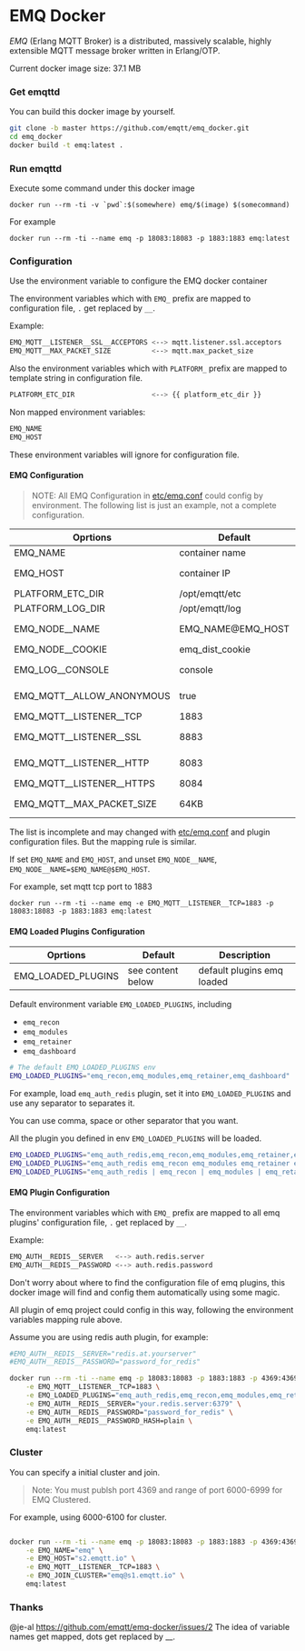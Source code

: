 # EMQ Docker

*EMQ* (Erlang MQTT Broker) is a distributed, massively scalable, highly extensible MQTT message broker written in Erlang/OTP.

Current docker image size: 37.1 MB 

### Get emqttd

You can build this docker image by yourself.

```bash
git clone -b master https://github.com/emqtt/emq_docker.git
cd emq_docker
docker build -t emq:latest . 
```

### Run emqttd

Execute some command under this docker image

``docker run --rm -ti -v `pwd`:$(somewhere) emq/$(image) $(somecommand)``

For example

``docker run --rm -ti --name emq -p 18083:18083 -p 1883:1883 emq:latest``

### Configuration

Use the environment variable to configure the EMQ docker container

The environment variables which with ``EMQ_`` prefix are mapped to configuration file, ``.`` get replaced by ``__``.

Example:

```bash
EMQ_MQTT__LISTENER__SSL__ACCEPTORS <--> mqtt.listener.ssl.acceptors
EMQ_MQTT__MAX_PACKET_SIZE          <--> mqtt.max_packet_size
```

Also the environment variables which with ``PLATFORM_`` prefix are mapped to template string in configuration file.

```bash
PLATFORM_ETC_DIR                   <--> {{ platform_etc_dir }}
```

Non mapped environment variables:

```bash
EMQ_NAME
EMQ_HOST
```

These environment variables will ignore for configuration file.

#### EMQ Configuration

> NOTE: All EMQ Configuration in [etc/emq.conf](https://github.com/emqtt/emqttd/blob/master/etc/emq.conf) could config by environment. The following list is just an example, not a complete configuration.

| Oprtions                  | Default            | Mapped                    | Description                           |
| ------------------------- | ------------------ | ------------------------- | ------------------------------------- |
| EMQ_NAME                  | container name     | none                      | emq node short name                   |
| EMQ_HOST                  | container IP       | none                      | emq node host, IP or FQDN             |
| PLATFORM_ETC_DIR          | /opt/emqtt/etc     | {{ platform_etc_dir }}    | The etc directory                     |
| PLATFORM_LOG_DIR          | /opt/emqtt/log     | {{ platform_log_dir }}    | The log directory                     |
| EMQ_NODE__NAME            | EMQ_NAME@EMQ_HOST  | node.name                 | Erlang node name, name@ipaddress/host |
| EMQ_NODE__COOKIE          | emq_dist_cookie    | node.cookie               | cookie for cluster                    |
| EMQ_LOG__CONSOLE          | console            | log.console               | log console output method             |
| EMQ_MQTT__ALLOW_ANONYMOUS | true               | mqtt.allow_anonymous      | allow mqtt anonymous login            |
| EMQ_MQTT__LISTENER__TCP   | 1883               | mqtt.listener.tcp         | MQTT TCP port                         |
| EMQ_MQTT__LISTENER__SSL   | 8883               | mqtt.listener.ssl         | MQTT TCP TLS/SSL port                 |
| EMQ_MQTT__LISTENER__HTTP  | 8083               | mqtt.listener.http        | HTTP and WebSocket port               |
| EMQ_MQTT__LISTENER__HTTPS | 8084               | mqtt.listener.https       | HTTPS and WSS port                    |
| EMQ_MQTT__MAX_PACKET_SIZE | 64KB               | mqtt.max_packet_size      | Max Packet Size Allowed               |

The list is incomplete and may changed with [etc/emq.conf](https://github.com/emqtt/emqttd/blob/master/etc/emq.conf) and plugin configuration files. But the mapping rule is similar.

If set ``EMQ_NAME`` and ``EMQ_HOST``, and unset ``EMQ_NODE__NAME``, ``EMQ_NODE__NAME=$EMQ_NAME@$EMQ_HOST``.

For example, set mqtt tcp port to 1883

``docker run --rm -ti --name emq -e EMQ_MQTT__LISTENER__TCP=1883 -p 18083:18083 -p 1883:1883 emq:latest``

#### EMQ Loaded Plugins Configuration

| Oprtions                 | Default            | Description                           |
| ------------------------ | ------------------ | ------------------------------------- |
| EMQ_LOADED_PLUGINS       | see content below  | default plugins emq loaded            |

Default environment variable ``EMQ_LOADED_PLUGINS``, including 

- ``emq_recon``
- ``emq_modules``
- ``emq_retainer``
- ``emq_dashboard``

```bash
# The default EMQ_LOADED_PLUGINS env
EMQ_LOADED_PLUGINS="emq_recon,emq_modules,emq_retainer,emq_dashboard"
```

For example, load ``emq_auth_redis`` plugin, set it into ``EMQ_LOADED_PLUGINS`` and use any separator to separates it.

You can use comma, space or other separator that you want.

All the plugin you defined in env ``EMQ_LOADED_PLUGINS`` will be loaded.

```bash
EMQ_LOADED_PLUGINS="emq_auth_redis,emq_recon,emq_modules,emq_retainer,emq_dashboard"
EMQ_LOADED_PLUGINS="emq_auth_redis emq_recon emq_modules emq_retainer emq_dashboard"
EMQ_LOADED_PLUGINS="emq_auth_redis | emq_recon | emq_modules | emq_retainer | emq_dashboard"
```

#### EMQ Plugin Configuration

The environment variables which with ``EMQ_`` prefix are mapped to all emq plugins' configuration file, ``.`` get replaced by ``__``.

Example:

```bash
EMQ_AUTH__REDIS__SERVER   <--> auth.redis.server
EMQ_AUTH__REDIS__PASSWORD <--> auth.redis.password
```

Don't worry about where to find the configuration file of emq plugins, this docker image will find and config them automatically using some magic.

All plugin of emq project could config in this way, following the environment variables mapping rule above.

Assume you are using redis auth plugin, for example:

```bash
#EMQ_AUTH__REDIS__SERVER="redis.at.yourserver"
#EMQ_AUTH__REDIS__PASSWORD="password_for_redis"

docker run --rm -ti --name emq -p 18083:18083 -p 1883:1883 -p 4369:4369 \
    -e EMQ_MQTT__LISTENER__TCP=1883 \
    -e EMQ_LOADED_PLUGINS="emq_auth_redis,emq_recon,emq_modules,emq_retainer,emq_dashboard" \
    -e EMQ_AUTH__REDIS__SERVER="your.redis.server:6379" \
    -e EMQ_AUTH__REDIS__PASSWORD="password_for_redis" \
    -e EMQ_AUTH__REDIS__PASSWORD_HASH=plain \
    emq:latest

```

### Cluster

You can specify a initial cluster and join. 

> Note: You must publsh port 4369 and range of port 6000-6999 for EMQ Clustered.

For example, using 6000-6100 for cluster.

```bash

docker run --rm -ti --name emq -p 18083:18083 -p 1883:1883 -p 4369:4369 -p 6000-6100:6000-6100 \
    -e EMQ_NAME="emq" \
    -e EMQ_HOST="s2.emqtt.io" \
    -e EMQ_MQTT__LISTENER__TCP=1883 \
    -e EMQ_JOIN_CLUSTER="emq@s1.emqtt.io" \
    emq:latest

```


### Thanks

@je-al https://github.com/emqtt/emq-docker/issues/2 The idea of variable names get mapped, dots get replaced by __.